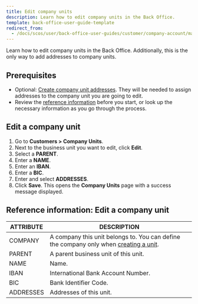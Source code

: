 ```yaml
---
title: Edit company units
description: Learn how to edit company units in the Back Office.
template: back-office-user-guide-template
redirect_from:
  - /docs/scos/user/back-office-user-guides/customer/company-account/managing-company-units.html
---
```


Learn how to edit company units in the Back Office. Additionally, this is the only way to add  addresses to company units.


## Prerequisites

* Optional: [Create company unit addresses](/docs/scos/user/back-office-user-guides/customer/company-unit-addresses/create-company-unit-addresses.html). They will be needed to assign addresses to the company unit you are going to edit.
* Review the [reference information](#reference-information-edit-a-company-unit) before you start, or look up the necessary information as you go through the process.


## Edit a company unit

1. Go to **Customers&nbsp;<span aria-label="and then">></span> Company Units**.
2. Next to the business unit you want to edit, click **Edit**.
3. Select a **PARENT**.
4. Enter a **NAME**.
5. Enter an **IBAN**.
6. Enter a **BIC**.
7. Enter and select **ADDRESSES**.
8. Click **Save**.
    This opens the **Company Units** page with a success message displayed.

## Reference information: Edit a company unit

| ATTRIBUTE | DESCRIPTION  |
| --- | --- |
| COMPANY | A company this unit belongs to. You can define the company only when [creating a unit](/docs/scos/user/back-office-user-guides/customer/company-units/create-company-units.html).   |
| PARENT | A parent business unit of this unit. |
| NAME | Name. |
| IBAN |  International Bank Account Number. |
|BIC| Bank Identifier Code. |
| ADDRESSES | Addresses of this unit. |
